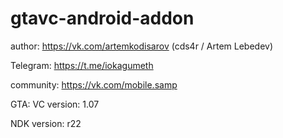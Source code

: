 # gtavc-android-addon
author: https://vk.com/artemkodisarov (cds4r / Artem Lebedev) 

Telegram: https://t.me/iokagumeth

community: https://vk.com/mobile.samp

GTA: VC version: 1.07

NDK version: r22
